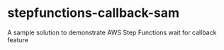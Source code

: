 # stepfunctions-callback-sam
A sample solution to demonstrate AWS Step Functions wait for callback feature
